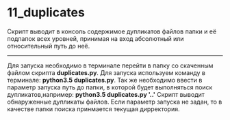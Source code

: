 # 11_duplicates
Скрипт выводит в консоль содержимое дупликатов файлов папки и её подпапок всех уровней, принимая на вход абсолютный или относительный путь до неё. 
***
Для запуска необходимо в терминале перейти в папку со скаченным файлом скрипта **duplicates.py**.
Для запуска используем команду в терминале: **python3.5 duplicates.py**. Так же необходимо ввести в параметр запуска путь до папки, в которой будет выполняться поиск дупликатов,например: **python3.5 duplicates.py '..'** Скрипт выводит обнаруженные дупликаты файлов. Если параметр запуска не задан, то в качестве папки поиска принмается текущая дирректория.
